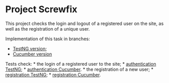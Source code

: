 # Project Screwfix
This project checks the login and logout of a registered user on the site, as well as the registration of a unique user. 

Implementation of this task in branches:
* [TestNG version](https://github.com/KaterynaKoliieva/project1/tree/dev);
* [Cucumber version](https://github.com/KaterynaKoliieva/project1/tree/cucumber)

Tests check:
    * the login of a registered user to the site;
         * [authentication TestNG](https://github.com/KaterynaKoliieva/project1/blob/dev/src/test/java/ScrewfixTests.java);
         * [authentication Cucumber](https://github.com/KaterynaKoliieva/project1/blob/cucumber/src/main/resources/authentication.feature).
    * the registration of a new user;
         * [registration TestNG](https://github.com/KaterynaKoliieva/project1/blob/dev/src/test/java/ScrewfixTests.java);
         * [registration Cucumber](https://github.com/KaterynaKoliieva/project1/blob/cucumber/src/main/resources/registration.feature).

